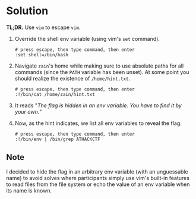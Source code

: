 # Solution

**TL;DR.** Use `vim` to escape `vim`.

1. Override the shell env variable (using vim's `set` command).
    ```
    # press escape, then type command, then enter
    :set shell=/bin/bash
    ```

2. Navigate `zain`'s home while making sure to use absolute paths for all commands (since the `PATH` variable has been
   unset).
   At some point you should realize the existence of `/home/hint.txt`.
    ```
    # press escape, then type command, then enter
    :!/bin/cat /home/zain/hint.txt
    ```
4. It reads "_The flag is hidden in an env variable. You have to find it by your own._"

5. Now, as the hint indicates, we list all env variables to reveal the flag.
    ```
    # press escape, then type command, then enter
    :!/bin/env | /bin/grep ATHACKCTF
    ```

## Note

I decided to hide the flag in an arbitrary env variable (with an unguessable name) to avoid solves
where participants simply use vim's built-in features to read files from the file system or echo the value of
an env variable when its name is known.
